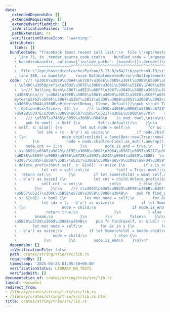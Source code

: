 ```yaml
---
data:
  _extendedDependsOn: []
  _extendedRequiredBy: []
  _extendedVerifiedWith: []
  _isVerificationFailed: false
  _pathExtension: rs
  _verificationStatusIcon: ':warning:'
  attributes:
    links: []
  bundledCode: "Traceback (most recent call last):\n  File \"/opt/hostedtoolcache/Python/3.13.8/x64/lib/python3.13/site-packages/onlinejudge_verify/documentation/build.py\"\
    , line 71, in _render_source_code_stat\n    bundled_code = language.bundle(stat.path,\
    \ basedir=basedir, options={'include_paths': [basedir]}).decode()\n          \
    \         ~~~~~~~~~~~~~~~^^^^^^^^^^^^^^^^^^^^^^^^^^^^^^^^^^^^^^^^^^^^^^^^^^^^^^^^^^^^^^^^^^\n\
    \  File \"/opt/hostedtoolcache/Python/3.13.8/x64/lib/python3.13/site-packages/onlinejudge_verify/languages/rust.py\"\
    , line 288, in bundle\n    raise NotImplementedError\nNotImplementedError\n"
  code: "//! \u30C8\u30E9\u30A4\u6728(\u306E\u30D9\u30FC\u30B9\u5B9F\u88C5)  \n//!\
    \ \u540C\u3058prefix\u3092\u307E\u3068\u3081\u3066\u51E6\u7406\u3067\u304D\u308B\
    \  \n//! Rolling Hash\u3067\u4EE3\u66FF\u3067\u304D\u308B\u3053\u3068\u3082\u3042\
    \u308B\n\n/// \u30A2\u30EB\u30D5\u30A1\u30D9\u30C3\u30C8\u5C0F\u6587\u5B57\u3092\
    Bytes\u5F62\u5F0F\u3067\u53D7\u3051\u53D6\u308B\u3053\u3068\u3092\u4EEE\u5B9A\u3057\
    \u3066\u3044\u308B\n#[derive(Debug, Clone, Default)]\npub struct Trie {\n    chidlren:\
    \ [Option<Box<Trie>>; 26],\n    /// \u305D\u306E\u90E8\u5206\u6728\u5185\u306B\
    \u542B\u307E\u308C\u308B\u6587\u5B57\u5217\u306E\u500B\u6570\n    cnt: usize,\n\
    \    /// \u53D7\u7406\u3059\u308B\u304B\n    is_end: bool,\n}\n\nimpl Trie {\n\
    \    pub fn new() -> Self {\n        Self::default()\n    }\n\n    pub fn insert(&mut\
    \ self, s: &[u8]) {\n        let mut node = self;\n        for &c in s {\n   \
    \         let idx = (c - b'a') as usize;\n            if node.chidlren[idx].is_none()\
    \ {\n                node.chidlren[idx] = Some(Box::new(Trie::new()));\n     \
    \       }\n            node = node.chidlren[idx].as_mut().unwrap();\n        \
    \    node.cnt += 1;\n        }\n        node.is_end = true;\n    }\n\n    ///\
    \ s\u3092\u63A5\u982D\u8F9E\u306B\u3082\u3064\u6587\u5B57\u5217\u3092\u5168\u3066\
    \u6D88\u3059(\u90E8\u5206\u6728\u3092\u524A\u9664\u3059\u308B)  \n    /// \u6D88\
    \u3057\u305F\u6587\u5B57\u5217\u306E\u500B\u6570\u3092\u8FD4\u3059\n    pub fn\
    \ delete_prefix(&mut self, s: &[u8]) -> usize {\n        if s.is_empty() {\n \
    \           let ret = self.cnt;\n            *self = Trie::new();\n          \
    \  return ret;\n        }\n        if let Some(child) = &mut self.chidlren[(s[0]\
    \ - b'a') as usize] {\n            let cnt = child.delete_prefix(&s[1..]);\n \
    \           self.cnt -= cnt;\n            cnt\n        } else {\n            0\n\
    \        }\n    }\n\n    /// s\u3092\u63A5\u982D\u8F9E\u306B\u6301\u3064\u6587\
    \u5B57\u5217\u304C\u5B58\u5728\u3059\u308B\u304B\n    pub fn find_prefix(&self,\
    \ s: &[u8]) -> bool {\n        let mut node = self;\n        for &c in s {\n \
    \           let idx = (c - b'a') as usize;\n            if let Some(child) = &node.chidlren[idx]\
    \ {\n                node = child;\n                if node.is_end {\n       \
    \             return true;\n                }\n            } else {\n        \
    \        break;\n            }\n        }\n        false\n    }\n\n    /// s\u304C\
    \u5B58\u5728\u3059\u308B\u304B\n    pub fn find(&self, s: &[u8]) -> bool {\n \
    \       let mut node = self;\n        for &c in s {\n            let idx = (c\
    \ - b'a') as usize;\n            if let Some(child) = &node.chidlren[idx] {\n\
    \                node = child;\n            } else {\n                return false;\n\
    \            }\n        }\n        node.is_end\n    }\n}\n"
  dependsOn: []
  isVerificationFile: false
  path: crates/string/trie/src/lib.rs
  requiredBy: []
  timestamp: '2025-04-28 01:05:50+09:00'
  verificationStatus: LIBRARY_NO_TESTS
  verifiedWith: []
documentation_of: crates/string/trie/src/lib.rs
layout: document
redirect_from:
- /library/crates/string/trie/src/lib.rs
- /library/crates/string/trie/src/lib.rs.html
title: crates/string/trie/src/lib.rs
---
```

